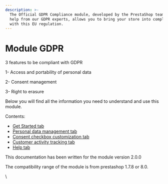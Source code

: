```yaml
---
description: >-
  The Official GDPR Compliance module, developed by the PrestaShop team with
  help from our GDPR experts, allows you to bring your store into compliance
  with this EU regulation.
---
```


# Module GDPR



3 features to be compliant with GDPR

&#x20;1- Access and portability of personal data&#x20;

2- Consent management&#x20;

3- Right to erasure



Below you will find all the information you need to understand and use this module.&#x20;

Contents:

* [Get Started tab](get-started.md)
* [Personal data management tab](personal-data-management/)
* [Consent checkbox customization tab](consent-checkbox-customization.md)
* [Customer activity tracking tab](customer-activity-tracking.md)
* [Help tab](help.md)



This documentation has been written for the module version 2.0.0

&#x20;The compatibility range of the module is from prestashop 1.7.8 or 8.0.&#x20;



\






